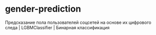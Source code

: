 # gender-prediction
Предсказание пола пользователей соцсетей на основе их цифрового следа | LGBMClassifier | Бинарная классификация
